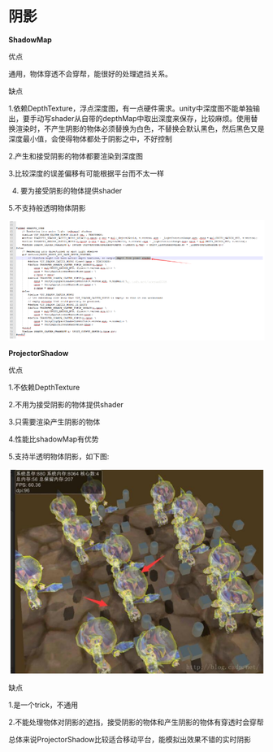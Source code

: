 # 阴影

**ShadowMap**

优点

通用，物体穿透不会穿帮，能很好的处理遮挡关系。

缺点

1.依赖DepthTexture，浮点深度图，有一点硬件需求。unity中深度图不能单独输出，要手动写shader从自带的depthMap中取出深度来保存，比较麻烦。使用替换渲染时，不产生阴影的物体必须替换为白色，不替换会默认黑色，然后黑色又是深度最小值，会使得物体都处于阴影之中，不好控制

2.产生和接受阴影的物体都要渲染到深度图

3.比较深度的误差偏移有可能根据平台而不太一样

4. 要为接受阴影的物体提供shader

5.不支持般透明物体阴影

![](../../.gitbook/assets/image%20%2855%29.png)

**ProjectorShadow**

优点

1.不依赖DepthTexture

2.不用为接受阴影的物体提供shader

3.只需要渲染产生阴影的物体

4.性能比shadowMap有优势

5.支持半透明物体阴影，如下图:

![](../../.gitbook/assets/image%20%2847%29.png)

缺点

1.是一个trick，不通用

2.不能处理物体对阴影的遮挡，接受阴影的物体和产生阴影的物体有穿透时会穿帮

总体来说ProjectorShadow比较适合移动平台，能模拟出效果不错的实时阴影

